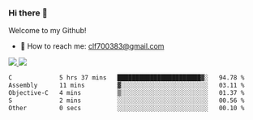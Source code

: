 ### Hi there 👋

<!--
**clingfei/clingfei** is a ✨ _special_ ✨ repository because its `README.md` (this file) appears on your GitHub profile.

Here are some ideas to get you started:

- 🔭 I’m currently working on ...
- 🌱 I’m currently learning ...
- 👯 I’m looking to collaborate on ...
- 🤔 I’m looking for help with ...
- 💬 Ask me about ...
- 📫 How to reach me: ...
- 😄 Pronouns: ...
- ⚡ Fun fact: ...
-->
Welcome to my Github!
- 📧 How to reach me: clf700383@gmail.com

<a href="https://github.com/anuraghazra/github-readme-stats">
  <img src="https://github-readme-stats.vercel.app/api?username=clingfei&count_private=true&show_icons=true&include_all_commits=true&line_height=21&hide_border=true&repo=github-readme-stats" />
</a>
<a href="https://github.com/anuraghazra/convoychat">
  <img src="https://github-readme-stats.vercel.app/api/top-langs/?username=clingfei&hide=Tcl,Perl,Makefile,CSS,HTML,Yacc,Lex,Verilog&langs_count=6&layout=compact&hide_border=true&repo=convoychat" />
</a>

<!--START_SECTION:waka-->

```txt
C             5 hrs 37 mins   ███████████████████████▓░   94.78 %
Assembly      11 mins         ▓░░░░░░░░░░░░░░░░░░░░░░░░   03.11 %
Objective-C   4 mins          ▒░░░░░░░░░░░░░░░░░░░░░░░░   01.37 %
S             2 mins          ░░░░░░░░░░░░░░░░░░░░░░░░░   00.56 %
Other         0 secs          ░░░░░░░░░░░░░░░░░░░░░░░░░   00.10 %
```

<!--END_SECTION:waka-->

